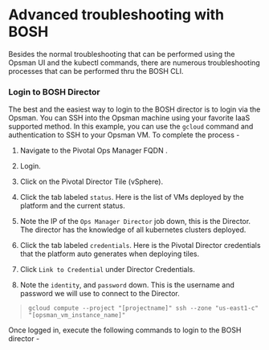 
# Advanced troubleshooting with BOSH

Besides the normal troubleshooting that can be performed using the Opsman UI and the kubectl commands, there are numerous troubleshooting processes that can be performed thru the BOSH CLI. 

### Login to BOSH Director

The best and the easiest way to login to the BOSH director is to login via the Opsman. You can SSH into the Opsman machine using your favorite IaaS supported method. In this example, you can use the `gcloud` command and authentication to SSH to your Opsman VM. To complete the process -

1.  Navigate to the Pivotal Ops Manager FQDN .
2.  Login.
3.  Click on the Pivotal Director Tile (vSphere).
    
4.  Click the tab labeled  `status`. Here is the list of VMs deployed by the platform and the current status.
    
5.  Note the IP of the  `Ops Manager Director`  job down, this is the Director. The director has the knowledge of all kubernetes clusters deployed.
    
6.  Click the tab labeled  `credentials`. Here is the Pivotal Director credentials that the platform auto generates when deploying tiles.
    
7.  Click  `Link to Credential`  under Director Credentials.
    
8.  Note the  `identity`, and  `password`  down. This is the username and password we will use to connect to the Director.

> `gcloud compute --project "[projectname]" ssh --zone "us-east1-c" "[opsman_vm_instance_name]"`

Once logged in, execute the following commands to login to the BOSH director -

>

<!--stackedit_data:
eyJoaXN0b3J5IjpbLTk0ODMxOTMwOV19
-->
